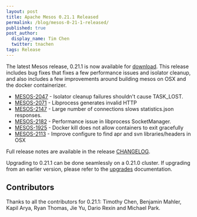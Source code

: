 ```yaml
---
layout: post
title: Apache Mesos 0.21.1 Released
permalink: /blog/mesos-0-21-1-released/
published: true
post_author:
  display_name: Tim Chen
  twitter: tnachen
tags: Release
---
```


The latest Mesos release, 0.21.1 is now available for [download](http://mesos.apache.org/downloads). This release includes bug fixes that fixes a few performance issues and isolator cleanup, and also includes a few improvements around building mesos on OSX and the docker containerizer.

* [MESOS-2047](https://issues.apache.org/jira/browse/MESOS-2047) - Isolator cleanup failures shouldn't cause TASK_LOST.
* [MESOS-2071](https://issues.apache.org/jira/browse/MESOS-2071) - Libprocess generates invalid HTTP
* [MESOS-2147](https://issues.apache.org/jira/browse/MESOS-2147) - Large number of connections slows statistics.json responses.
* [MESOS-2182](https://issues.apache.org/jira/browse/MESOS-2182) - Performance issue in libprocess SocketManager.
* [MESOS-1925](https://issues.apache.org/jira/browse/MESOS-1925) - Docker kill does not allow containers to exit gracefully
* [MESOS-2113](https://issues.apache.org/jira/browse/MESOS-2113) - Improve configure to find apr and svn libraries/headers in OSX

Full release notes are available in the release [CHANGELOG](https://github.com/apache/mesos/blob/master/CHANGELOG).

Upgrading to 0.21.1 can be done seamlessly on a 0.21.0 cluster. If upgrading from an earlier version, please refer to the [upgrades](http://mesos.apache.org/documentation/latest/upgrades/) documentation.

## Contributors
Thanks to all the contributors for 0.21.1: Timothy Chen, Benjamin Mahler, Kapil Arya, Ryan Thomas, Jie Yu, Dario Rexin and Michael Park.

